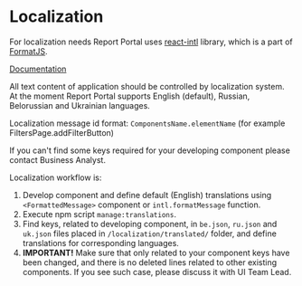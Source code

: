 # Localization

For localization needs Report Portal uses [react-intl](https://github.com/yahoo/react-intl) library, which is a part of [FormatJS](https://formatjs.io/).

[Documentation](https://github.com/yahoo/react-intl/wiki)

All text content of application should be controlled by localization system.
At the moment Report Portal supports English (default), Russian, Belorussian and Ukrainian languages.

Localization message id format: `ComponentsName.elementName` (for example FiltersPage.addFilterButton)

If you can't find some keys required for your developing component please contact Business Analyst.

Localization workflow is:

1. Develop component and define default (English) translations using `<FormattedMessage>` component or `intl.formatMessage` function.
2. Execute npm script `manage:translations`.
3. Find keys, related to developing component, in `be.json`, `ru.json` and `uk.json` files placed in `/localization/translated/` folder, and define translations for corresponding languages.
4. **IMPORTANT!** Make sure that only related to your component keys have been changed, and there is no deleted lines related to other existing components.
   If you see such case, please discuss it with UI Team Lead.
